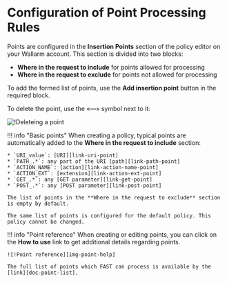 [img-remove-point]:         ../../../images/fast/operations/common/test-policy/policy-editor/remove-point.png         
[img-point-help]:           ../../../images/fast/operations/common/test-policy/policy-editor/point-help.png                

[link-get-point]:           ../../dsl/points/parsers/http.md#get-filter
[link-post-point]:          ../../dsl/points/parsers/http.md#post-filter
[link-path-point]:          ../../dsl/points/parsers/http.md#path-filter
[link-action-name-point]:   ../../dsl/points/parsers/http.md#actionname-filter
[link-action-ext-point]:    ../../dsl/points/parsers/http.md#actionext-filter
[link-uri-point]:           ../../dsl/points/parsers/http.md#uri-filter

[doc-point-list]:           ../../dsl/points/parsers.md

# Configuration of Point Processing Rules

Points are configured in the **Insertion Points** section of the policy editor on your Wallarm account. This section is divided into two blocks:

* **Where in the request to include** for points allowed for processing
* **Where in the request to exclude** for points not allowed for processing

To add the formed list of points, use the **Add insertion point** button in the required block.

To delete the point, use the «—» symbol next to it:

![!Deleteing a point][img-remove-point]

!!! info "Basic points"
    When creating a policy, typical points are automatically added to the **Where in the request to include** section:

    * `URI_value`: [URI][link-uri-point]
    * `PATH_.*`: any part of the URI [path][link-path-point]
    * `ACTION_NAME`: [action][link-action-name-point]
    * `ACTION_EXT`: [extension][link-action-ext-point]
    * `GET_.*`: any [GET parameter][link-get-point]
    * `POST_.*`: any [POST parameter][link-post-point]
    
    The list of points in the **Where in the request to exclude** section is empty by default.

    The same list of points is configured for the default policy. This policy cannot be changed.

 
!!! info "Point reference"
    When creating or editing points, you can click on the **How to use** link to get additional details regarding points.

    ![!Point reference][img-point-help]

    The full list of points which FAST can process is available by the [link][doc-point-list].
